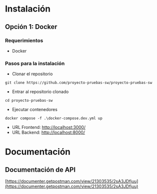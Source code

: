 # Instalación
## Opción 1: Docker
### Requerimientos
- Docker
### Pasos para la instalación
- Clonar el repositorio
```
git clone https://github.com/proyecto-pruebas-sw/proyecto-pruebas-sw
```
- Entrar al repositorio clonado
```
cd proyecto-pruebas-sw
```
- Ejecutar contenedores
```
docker compose -f .\docker-compose.dev.yml up
```
- URL Frontend: [http://localhost:3000/](http://localhost:3000/)
- URL Backend: [http://localhost:8000/](http://localhost:8000/)

# Documentación
## Documentación de API
[https://documenter.getpostman.com/view/21303535/2sA3JDfjuu](https://documenter.getpostman.com/view/21303535/2sA3JDfjuu)